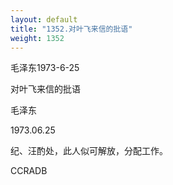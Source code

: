 ```yaml
---
layout: default
title: "1352.对叶飞来信的批语"
weight: 1352
---
```


毛泽东1973-6-25

对叶飞来信的批语

毛泽东

1973.06.25

纪、汪酌处，此人似可解放，分配工作。

CCRADB

